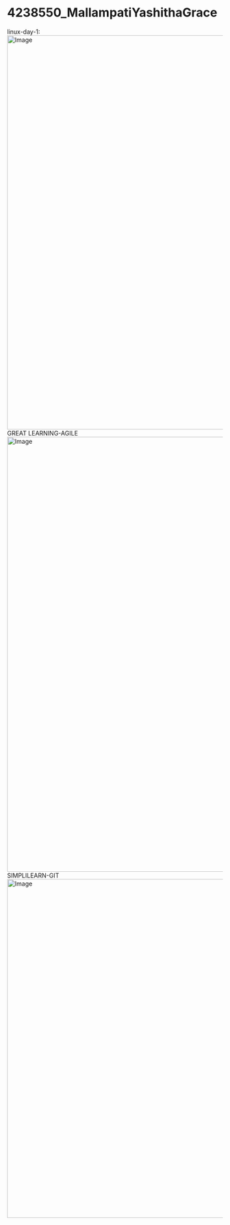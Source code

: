 # 4238550_MallampatiYashithaGrace
linux-day-1:
<img width="1707" height="918" alt="Image" src="https://github.com/user-attachments/assets/eb1341dd-82c7-4881-9b8c-34d066109eee" />
GREAT LEARNING-AGILE
<img width="1920" height="1013" alt="Image" src="https://github.com/user-attachments/assets/ab6966f0-96b4-40ed-82c7-4d0cd1880cb4" />
SIMPLILEARN-GIT
<img width="1114" height="789" alt="Image" src="https://github.com/user-attachments/assets/3c86fdcc-d645-48d4-9c7b-bd1a01fb9f46" />

